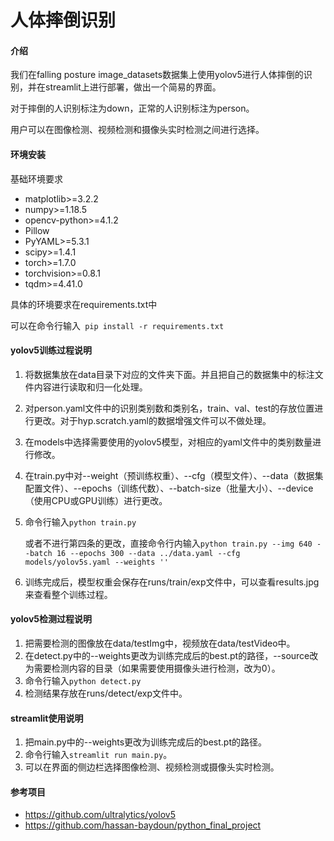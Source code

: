 # 人体摔倒识别

#### 介绍

我们在falling posture image_datasets数据集上使用yolov5进行人体摔倒的识别，并在streamlit上进行部署，做出一个简易的界面。

对于摔倒的人识别标注为down，正常的人识别标注为person。

用户可以在图像检测、视频检测和摄像头实时检测之间进行选择。


#### 环境安装
基础环境要求
- matplotlib>=3.2.2
- numpy>=1.18.5
- opencv-python>=4.1.2
- Pillow
- PyYAML>=5.3.1
- scipy>=1.4.1
- torch>=1.7.0
- torchvision>=0.8.1
- tqdm>=4.41.0

具体的环境要求在requirements.txt中

可以在命令行输入` pip install -r requirements.txt`


#### yolov5训练过程说明

1.  将数据集放在data目录下对应的文件夹下面。并且把自己的数据集中的标注文件内容进行读取和归一化处理。
2.  对person.yaml文件中的识别类别数和类别名，train、val、test的存放位置进行更改。对于hyp.scratch.yaml的数据增强文件可以不做处理。
3.  在models中选择需要使用的yolov5模型，对相应的yaml文件中的类别数量进行修改。
4.  在train.py中对--weight（预训练权重）、--cfg（模型文件）、--data（数据集配置文件）、--epochs（训练代数）、--batch-size（批量大小）、--device（使用CPU或GPU训练）进行更改。
5.  命令行输入`python train.py`

    或者不进行第四条的更改，直接命令行内输入`python train.py --img 640 --batch 16 --epochs 300 --data ../data.yaml --cfg models/yolov5s.yaml --weights ''`
6.  训练完成后，模型权重会保存在runs/train/exp文件中，可以查看results.jpg来查看整个训练过程。


#### yolov5检测过程说明
1.  把需要检测的图像放在data/testImg中，视频放在data/testVideo中。
2.  在detect.py中的--weights更改为训练完成后的best.pt的路径，--source改为需要检测内容的目录（如果需要使用摄像头进行检测，改为0）。
3.  命令行输入`python detect.py`
4.  检测结果存放在runs/detect/exp文件中。


#### streamlit使用说明

1.  把main.py中的--weights更改为训练完成后的best.pt的路径。
2.  命令行输入`streamlit run main.py`。
3.  可以在界面的侧边栏选择图像检测、视频检测或摄像头实时检测。


#### 参考项目
- https://github.com/ultralytics/yolov5
- https://github.com/hassan-baydoun/python_final_project
